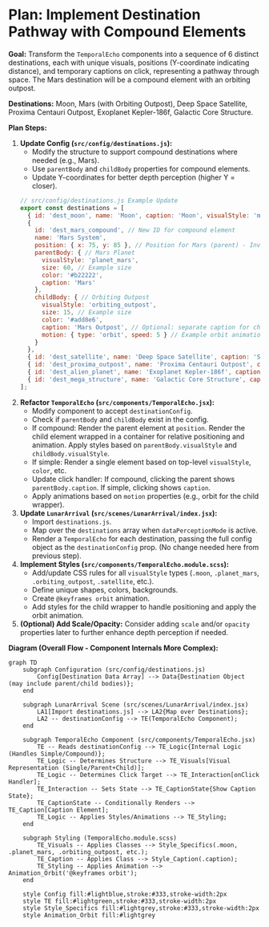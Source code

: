 # Plan: Implement Destination Pathway with Compound Elements

**Goal:** Transform the `TemporalEcho` components into a sequence of 6 distinct destinations, each with unique visuals, positions (Y-coordinate indicating distance), and temporary captions on click, representing a pathway through space. The Mars destination will be a compound element with an orbiting outpost.

**Destinations:** Moon, Mars (with Orbiting Outpost), Deep Space Satellite, Proxima Centauri Outpost, Exoplanet Kepler-186f, Galactic Core Structure.

**Plan Steps:**

1.  **Update Config (`src/config/destinations.js`):**
    *   Modify the structure to support compound destinations where needed (e.g., Mars).
    *   Use `parentBody` and `childBody` properties for compound elements.
    *   Update Y-coordinates for better depth perception (higher Y = closer).
    ```javascript
    // src/config/destinations.js Example Update
    export const destinations = [
      { id: 'dest_moon', name: 'Moon', caption: 'Moon', visualStyle: 'moon', position: { x: 25, y: 95 }, color: '#c0c0c0', motion: null }, // Inverted Y
      {
        id: 'dest_mars_compound', // New ID for compound element
        name: 'Mars System',
        position: { x: 75, y: 85 }, // Position for Mars (parent) - Inverted Y
        parentBody: { // Mars Planet
          visualStyle: 'planet_mars',
          size: 60, // Example size
          color: '#b22222',
          caption: 'Mars'
        },
        childBody: { // Orbiting Outpost
          visualStyle: 'orbiting_outpost',
          size: 15, // Example size
          color: '#add8e6',
          caption: 'Mars Outpost', // Optional: separate caption for child?
          motion: { type: 'orbit', speed: 5 } // Example orbit animation speed
        }
      },
      { id: 'dest_satellite', name: 'Deep Space Satellite', caption: 'Satellite', visualStyle: 'satellite', position: { x: 50, y: 70 }, color: '#add8e6', motion: { type: 'pulse', speed: 0.5 } }, // Inverted Y
      { id: 'dest_proxima_outpost', name: 'Proxima Centauri Outpost', caption: 'Proxima Outpost', visualStyle: 'alien_outpost', position: { x: 30, y: 55 }, color: '#9400d3', motion: null }, // Inverted Y
      { id: 'dest_alien_planet', name: 'Exoplanet Kepler-186f', caption: 'Alien Planet', visualStyle: 'alien_planet', position: { x: 70, y: 40 }, color: '#00fa9a', motion: { type: 'rotate', speed: 0.05 } }, // Inverted Y
      { id: 'dest_mega_structure', name: 'Galactic Core Structure', caption: 'Mega Structure', visualStyle: 'mega_structure', position: { x: 50, y: 25 }, color: '#ffd700', motion: { type: 'shimmer', speed: 1 } } // Inverted Y
    ];
    ```
2.  **Refactor `TemporalEcho` (`src/components/TemporalEcho.jsx`):**
    *   Modify component to accept `destinationConfig`.
    *   Check if `parentBody` and `childBody` exist in the config.
    *   If compound: Render the parent element at `position`. Render the child element wrapped in a container for relative positioning and animation. Apply styles based on `parentBody.visualStyle` and `childBody.visualStyle`.
    *   If simple: Render a single element based on top-level `visualStyle`, `color`, etc.
    *   Update click handler: If compound, clicking the parent shows `parentBody.caption`. If simple, clicking shows `caption`.
    *   Apply animations based on `motion` properties (e.g., orbit for the child wrapper).
3.  **Update `LunarArrival` (`src/scenes/LunarArrival/index.jsx`):**
    *   Import `destinations.js`.
    *   Map over the `destinations` array when `dataPerceptionMode` is active.
    *   Render a `TemporalEcho` for each destination, passing the full config object as the `destinationConfig` prop. (No change needed here from previous step).
4.  **Implement Styles (`src/components/TemporalEcho.module.scss`):**
    *   Add/update CSS rules for all `visualStyle` types (`.moon`, `.planet_mars`, `.orbiting_outpost`, `.satellite`, etc.).
    *   Define unique shapes, colors, backgrounds.
    *   Create `@keyframes orbit` animation.
    *   Add styles for the child wrapper to handle positioning and apply the orbit animation.
5.  **(Optional) Add Scale/Opacity:** Consider adding `scale` and/or `opacity` properties later to further enhance depth perception if needed.

**Diagram (Overall Flow - Component Internals More Complex):**

```mermaid
graph TD
    subgraph Configuration (src/config/destinations.js)
        Config[Destination Data Array] --> Data{Destination Object (may include parent/child bodies)};
    end

    subgraph LunarArrival Scene (src/scenes/LunarArrival/index.jsx)
        LA1[Import destinations.js] --> LA2{Map over Destinations};
        LA2 -- destinationConfig --> TE(TemporalEcho Component);
    end

    subgraph TemporalEcho Component (src/components/TemporalEcho.jsx)
        TE -- Reads destinationConfig --> TE_Logic{Internal Logic (Handles Simple/Compound)};
        TE_Logic -- Determines Structure --> TE_Visuals[Visual Representation (Single/Parent+Child)];
        TE_Logic -- Determines Click Target --> TE_Interaction[onClick Handler];
        TE_Interaction -- Sets State --> TE_CaptionState{Show Caption State};
        TE_CaptionState -- Conditionally Renders --> TE_Caption[Caption Element];
        TE_Logic -- Applies Styles/Animations --> TE_Styling;
    end

    subgraph Styling (TemporalEcho.module.scss)
        TE_Visuals -- Applies Classes --> Style_Specifics(.moon, .planet_mars, .orbiting_outpost, etc.);
        TE_Caption -- Applies Class --> Style_Caption(.caption);
        TE_Styling -- Applies Animation --> Animation_Orbit('@keyframes orbit');
    end

    style Config fill:#lightblue,stroke:#333,stroke-width:2px
    style TE fill:#lightgreen,stroke:#333,stroke-width:2px
    style Style_Specifics fill:#lightgrey,stroke:#333,stroke-width:2px
    style Animation_Orbit fill:#lightgrey
